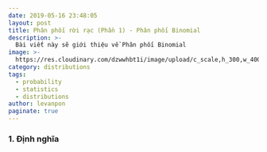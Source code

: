 ```yaml
---
date: 2019-05-16 23:48:05
layout: post
title: Phân phối rời rạc (Phần 1) - Phân phối Binomial
description: >-
  Bài viết này sẽ giới thiệu về Phân phối Binomial
image: >-
  https://res.cloudinary.com/dzwwhbt1i/image/upload/c_scale,h_300,w_400/v1569008243/1200px-Normal_Distribution_PDF.svg_w2r9gl.png
category: distributions
tags:
  - probability
  - statistics
  - distributions
author: levanpon
paginate: true
---
```


### 1. Định nghĩa

